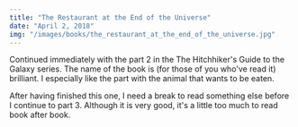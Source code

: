 ```yaml
---
title: "The Restaurant at the End of the Universe"
date: "April 2, 2018"
img: "/images/books/the_restaurant_at_the_end_of_the_universe.jpg"
---
```

Continued immediately with the part 2 in the The Hitchhiker's Guide to the Galaxy series. The name of the book is (for those of you who've read it) brilliant. I especially like the part with the animal that wants to be eaten.

After having finished this one, I need a break to read something else before I continue to part 3. Although it is very good, it's a little too much to read book after book.
